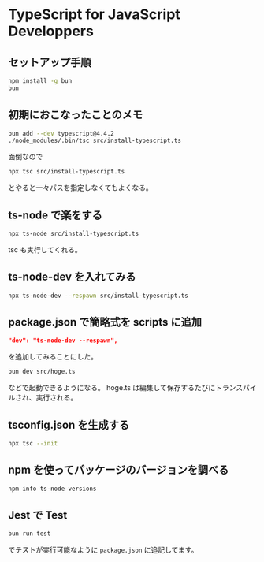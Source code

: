 # TypeScript for JavaScript Developpers

## セットアップ手順

```sh
npm install -g bun
bun
```

## 初期におこなったことのメモ

```sh
bun add --dev typescript@4.4.2
./node_modules/.bin/tsc src/install-typescript.ts
```

面倒なので

```sh
npx tsc src/install-typescript.ts
```

とやると一々パスを指定しなくてもよくなる。

## ts-node で楽をする

```sh
npx ts-node src/install-typescript.ts
```

tsc も実行してくれる。

## ts-node-dev を入れてみる

```sh
npx ts-node-dev --respawn src/install-typescript.ts
```

## package.json で簡略式を scripts に追加

```json
"dev": "ts-node-dev --respawn",
```

を追加してみることにした。

```sh
bun dev src/hoge.ts
```

などで起動できるようになる。
hoge.ts は編集して保存するたびにトランスパイルされ、実行される。

## tsconfig.json を生成する

```sh
npx tsc --init
```

## npm を使ってパッケージのバージョンを調べる

```sh
npm info ts-node versions
```

## Jest で Test

```sh
bun run test
```

でテストが実行可能なように `package.json` に追記してます。
